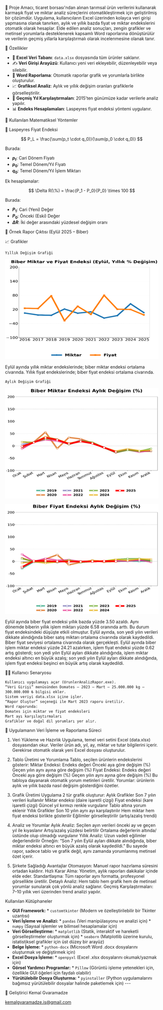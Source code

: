 🎯 Proje Amacı, ticaret borsası'ndan alınan tarımsal ürün verilerini kullanarak karmaşık fiyat ve miktar analiz süreçlerini otomatikleştirmek için geliştirilmiş bir çözümdür. Uygulama, kullanıcıların Excel üzerinden kolayca veri girişi yapmasına olanak tanırken, aylık ve yıllık bazda fiyat ve miktar endekslerini otomatik olarak hesaplar. Elde edilen analiz sonuçları, zengin grafikler ve metinsel yorumlarla desteklenerek kapsamlı Word raporlarına dönüştürülür ve verilerin geçmiş yıllarla karşılaştırmalı olarak incelenmesine olanak tanır.

🚀 Özellikler
- 📂 **Excel Veri Tabanı**: `data.xlsx` dosyasında tüm ürünler saklanır.  
- ✍️ **Veri Girişi Arayüzü**: Kullanıcı yeni veri ekleyebilir, düzenleyebilir veya silebilir.  
- 📑 **Word Raporlama**: Otomatik raporlar grafik ve yorumlarla birlikte oluşturulur.  
- 📈 **Grafiksel Analiz**: Aylık ve yıllık değişim oranları grafiklerle görselleştirilir.  
- 🔎 **Geçmiş Yıl Karşılaştırmaları**: 2015’ten günümüze kadar verilerle analiz yapılır.  
- 📊 **Endeks Hesaplamaları**: Laspeyres fiyat endeksi yöntemi uygulanır.  

🧮 Kullanılan Matematiksel Yöntemler

📌 Laspeyres Fiyat Endeksi 

$$
P_L = \frac{\sum(p_t \cdot q_0)}{\sum(p_0 \cdot q_0)}
$$

Burada:
- **$p_t$**: Cari Dönem Fiyatı
- **$p_0$**: Temel Dönem/Yıl Fiyatı
- **$q_0$**: Temel Dönem/Yıl İşlem Miktarı

Ek hesaplamalar:

$$ \Delta R(\%) = \frac{P_1 - P_0}{P_0} \times 100 $$

Burada:
- **$P_1$**: Cari (Yeni) Değer
- **$P_0$**: Önceki (Eski) Değer
- **$\Delta R$**: İki değer arasındaki yüzdesel değişim oranı





📑 Örnek Rapor Çıktısı (Eylül 2025 – Biber)

📈 Grafikler

	Yıllık Değişim Grafiği
![image alt](https://github.com/var-kemal/automated-analysis-reporter/blob/deb6bffbdc1ad3dc59b8c0a7bc334e7262b2b9a0/yearly_plot.png)

Eylül ayında yıllık miktar endekslerinde; biber miktar endeksi ortalama civarında. Yıllık fiyat endekslerinde; biber fiyat endeksi ortalama civarında.

	Aylık Değişim Grafiği
 ![Biber Miktar Endeksi Aylık Değişim](https://github.com/var-kemal/automated-analysis-reporter/blob/ff8e1d25343c3641dc00b099b8af7668fec7b8c3/monthly_quantity.png)

 ![Biber Fiyat Endeksi Aylık Değişim](https://github.com/var-kemal/automated-analysis-reporter/blob/f814ef557547a9903b80d6ee53c50c6ed9a03888/monthly_amount.png)
 
Eylül ayında biber fiyat endeksi yıllık bazda yüzde 3.50 azaldı. Aynı dönemde biberin yıllık işlem miktarı yüzde 6.58 oranında arttı. Bu durum fiyat endeksindeki düşüşte etkili olmuştur.
Eylül ayında, son yedi yılın verileri dikkate alındığında biber satış miktarı ortalama civarında olarak kaydedildi. Biber fiyat seviyesi ortalama civarında olarak gerçekleşti.
Eylül ayında biber işlem miktar endeksi yüzde 24.21 azalırken, işlem fiyat endeksi yüzde 0.62 artış gösterdi; son yedi yılın Eylül ayları dikkate alındığında, işlem miktar endeksi altıncı en büyük azalış; son yedi yılın Eylül ayları dikkate alındığında, işlem fiyat endeksi beşinci en büyük artış olarak kaydedildi.











🧑‍💻 Kullanıcı Senaryosu
	
 	Kullanıcı uygulamayı açar (UrunlerAnalizRapor.exe).
	“Veri Girişi” menüsünden Domates – 2023 – Mart – 25.000.000 kg – 300.000.000 ₺ bilgisi ekler.
	Sistem veriyi data.xlsx içine işler.
	“Rapor Oluştur” seçeneği ile Mart 2023 raporu üretilir.
	Word raporunda:
	Domates için miktar ve fiyat endeksleri
	Mart ayı karşılaştırmaları
	Grafikler ve doğal dil yorumları yer alır.

📑 Uygulamanın Veri İşleme ve Raporlama Süreci
1. Veri Yükleme ve Hazırlık
	Uygulama, temel veri setini Excel (data.xlsx) dosyasından okur.
	Veriler ürün adı, yıl, ay, miktar ve tutar bilgilerini içerir.
	Gerekirse otomatik olarak yeni Excel dosyası oluşturulur.

2. Tablo Üretimi ve Yorumlama 
	Tablo, seçilen ürünlerin endekslerini gösterir:
	Miktar Endeksi:
	Endeks değeri
	Önceki aya göre değişim (%)
	Geçen yılın aynı ayına göre değişim (%)
	Fiyat Endeksi:
	Endeks değeri
	Önceki aya göre değişim (%)
	Geçen yılın aynı ayına göre değişim (%)
	Bu tabloya dayanarak otomatik yorum metinleri üretilir.
	Yorumlar: ürünlerin aylık ve yıllık bazda nasıl değişim gösterdiğini özetler.

3. Grafik Üretimi
Uygulama 2 tür grafik oluşturur:
	Aylık Grafikler
	Son 7 yılın verileri kullanılır
	Miktar endeksi (daire işaretli çizgi)
	Fiyat endeksi (kare işaretli çizgi)
	Güncel yıl kırmızı renkle vurgulanır
	Tablo altına yorum eklenir
	Yıllık Grafikler
	Son 10 yılın aynı ayı karşılaştırılır
	Hem miktar hem fiyat endeksi birlikte gösterilir
	Eğilimler görselleştirilir (artış/azalış trendi)

4. Analiz ve Yorumlar
	Aylık Analiz:
	Seçilen ayın verileri önceki ay ve geçen yıl ile kıyaslanır
	Artış/azalış yüzdesi belirtilir
	Ortalama değerlerin altında/üstünde olup olmadığı vurgulanır
	Yıllık Analiz:
	Uzun vadeli eğilimler değerlendirilir
	Örneğin: “Son 7 yılın Eylül ayları dikkate alındığında, biber miktar endeksi altıncı en büyük azalış olarak kaydedildi.”
Bu sayede rapor, sadece tablo ve grafik değil, aynı zamanda yorumlanmış metinsel özet içerir.

5. Şirkete Sağladığı Avantajlar
	Otomasyon: Manuel rapor hazırlama süresini ortadan kaldırır.
	Hızlı Karar Alma: Yönetim, aylık raporları dakikalar içinde elde eder.
	Standartlaşma: Tüm raporlar aynı formatta, profesyonel görsellikte üretilir.
	Detaylı Analiz: Hem tablo hem grafik hem de metinsel yorumlar sunularak çok yönlü analiz sağlanır.
	Geçmiş Karşılaştırmaları: 7–10 yıllık veri üzerinden trend analizi yapılır.

Kullanılan Kütüphaneler

* **GUI Framework:** * `customtkinter` (Modern ve özelleştirilebilir bir Tkinter uzantısı) 
* **Veri İşleme ve Analizi:** * `pandas` (Veri manipülasyonu ve analizi için) * `numpy` (Sayısal işlemler ve bilimsel hesaplamalar için) 
* **Veri Görselleştirme:** * `matplotlib` (Statik, interaktif ve hareketli görselleştirmeler oluşturmak için) * `seaborn` (Matplotlib üzerine kurulu, istatistiksel grafikler için üst düzey bir arayüz) 
* **Belge İşleme:** * `python-docx` (Microsoft Word .docx dosyalarını oluşturmak ve değiştirmek için) 
* **Excel Dosya İşleme:** * `openpyxl` (Excel .xlsx dosyalarını okumak/yazmak için) 
* **Görsel Yardımcı Programlar:** * `Pillow` (Görüntü işleme yetenekleri için, özellikle GUI öğeleri için faydalı olabilir) 
* **Yürütülebilir Dosya Oluşturma:** * `pyinstaller` (Python uygulamalarını bağımsız yürütülebilir dosyalar halinde paketlemek için) ---


👤 Geliştirici
Kemal Gvaramadze

kemalgvaramadze.is@gmail.com

